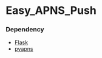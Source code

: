 # Easy_APNS_Push

### Dependency

* [Flask](https://github.com/pallets/flask)
* [pyapns](https://github.com/samuraisam/pyapns)
